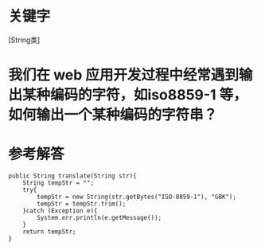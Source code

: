# 关键字

[String类]

# 我们在 web 应用开发过程中经常遇到输出某种编码的字符，如iso8859-1 等，如何输出一个某种编码的字符串？

# 参考解答

```
public String translate(String str){
    String tempStr = "";
    try{
        tempStr = new String(str.getBytes("ISO-8859-1"), "GBK");
        tempStr = tempStr.trim();
    }catch (Exception e){
        System.err.println(e.getMessage());
    }
    return tempStr;
}
```
